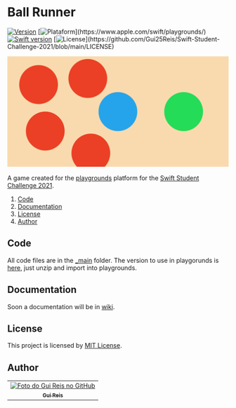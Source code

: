 # Ball Runner
[![Version](https://img.shields.io/badge/version-1.0.0-orange)](https://github.com/Gui25Reis/Swift-Student-Challenge-2021/releases/tag/1.0)
[![Plataform](https://img.shields.io/badge/plataforma-MacOS%20|%20iPad-lightgrey?)](https://www.apple.com/swift/playgrounds/)
[![Swift version](https://img.shields.io/badge/swift-v5.3-blue?logo=swift)](https://www.python.org/downloads/release/python-385/)
[![License](https://img.shields.io/badge/license-MIT-brightgreen?)](https://github.com/Gui25Reis/Swift-Student-Challenge-2021/blob/main/LICENSE)


![cover](https://github.com/Gui25Reis/Swift-Student-Challenge-2021/blob/main/Files/images/cover-git.png)

A game created for the [playgrounds](https://www.apple.com/swift/playgrounds/) platform for the [Swift Student Challenge 2021](https://developer.apple.com/wwdc21/swift-student-challenge/).

1. [Code](#code)
2. [Documentation](#documentation)
3. [License](#license)
4. [Author](#author)

## Code
All code files are in the [_main](https://github.com/Gui25Reis/DIferenca-de-datas-em-dias/tree/master/_main) folder. The version to use in playgorunds is [here](https://github.com/Gui25Reis/Swift-Student-Challenge-2021/blob/main/Files/Ball%20Runner.zip?raw=true), just unzip and import into playgrounds. 

## Documentation
Soon a documentation will be in [wiki](https://github.com/Gui25Reis/Swift-Student-Challenge-2021/wiki).

## License
This project is licensed by [MIT License](https://github.com/Gui25Reis/Swift-Student-Challenge-2021/blob/master/LICENSE).

## Author
<table>
  <tr>
    <td align="center">
      <a href="https://github.com/Gui25Reis">
        <img src="https://avatars1.githubusercontent.com/u/48360732" width="100px;" alt="Foto do Gui Reis no GitHub"/><br>
        <sub>
          <b>Gui Reis</b>
        </sub>
      </a>
    </td>
</table>
